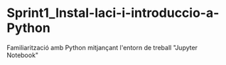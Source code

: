 # Sprint1_Instal-laci-i-introduccio-a-Python
Familiarització amb Python mitjançant l'entorn de treball "Jupyter Notebook"
